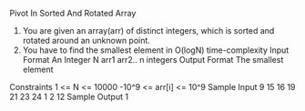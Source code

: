
Pivot In Sorted And Rotated Array

1. You are given an array(arr) of distinct integers, which is sorted and rotated around an unknown point.
2. You have to find the smallest element in O(logN) time-complexity
Input Format
An Integer N 
arr1
arr2..
n integers
Output Format
The smallest element

Constraints
1 <= N <= 10000
-10^9 <= arr[i] <= 10^9
Sample Input
9
15
16
19
21
23
24
1
2
12
Sample Output
1